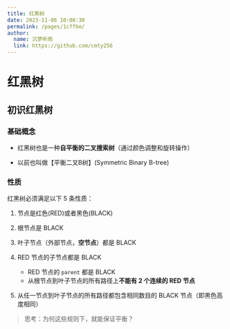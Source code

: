 ```yaml
---
title: 红黑树
date: 2023-11-06 10:08:30
permalink: /pages/1cffbe/
author: 
  name: 沉梦听雨
  link: https://github.com/cmty256
---
```

# 红黑树

## 初识红黑树

### 基础概念

- 红黑树也是一种**自平衡的二叉搜索树**（通过颜色调整和旋转操作）

- 以前也叫做【平衡二叉B树】(Symmetric Binary B-tree)

### 性质

红黑树必须满足以下 5 条性质：

1. 节点是红色(RED)或者黑色(BLACK)
2. 根节点是 BLACK
3. 叶子节点（外部节点，**空节点**）都是 BLACK
4. RED 节点的子节点都是 BLACK 
   - RED 节点的 `parent` 都是 BLACK 
   - 从根节点到叶子节点的所有路径上**不能有 2 个连续的 RED 节点**

5. 从任一节点到叶子节点的所有路径都包含相同数目的 BLACK 节点（即黑色高度相同）

> 思考：为何这些规则下，就能保证平衡？
